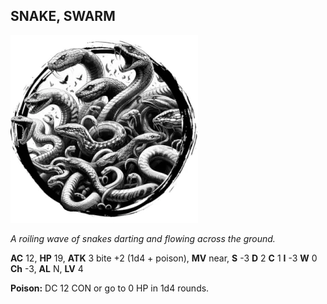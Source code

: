 ## SNAKE, SWARM

![](images/snake-swarm.webp)

_A roiling wave of snakes darting and flowing across the ground._

**AC** 12, **HP** 19, **ATK** 3 bite +2 (1d4 + poison), **MV** near, **S** -3 **D** 2 **C** 1 **I** -3 **W** 0 **Ch** -3, **AL** N, **LV** 4

**Poison:** DC 12 CON or go to 0 HP in 1d4 rounds.

